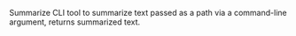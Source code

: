 Summarize CLI tool to summarize text passed as a path via a command-line argument, returns summarized text.